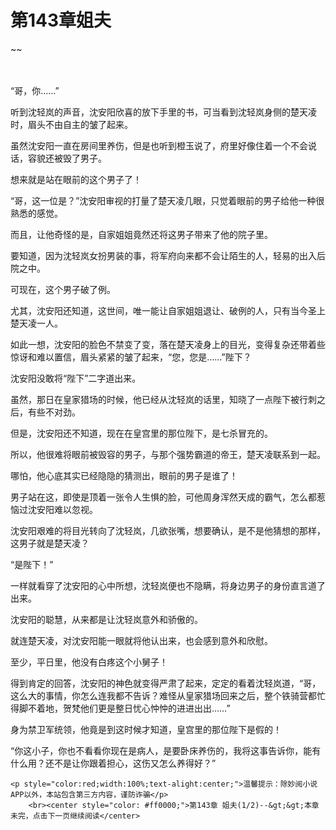 # 第143章姐夫
~~
    	    <p name="pagetop" href="javascript:void(0);" onclick="return false" style="line-height: 35px;padding: 10px;color: #333;"> </p><p>“哥，你……”</p><p>听到沈轻岚的声音，沈安阳欣喜的放下手里的书，可当看到沈轻岚身侧的楚天凌时，眉头不由自主的皱了起来。</p><p>虽然沈安阳一直在房间里养伤，但是也听到橙玉说了，府里好像住着一个不会说话，容貌还被毁了男子。</p><p>想来就是站在眼前的这个男子了！</p><p>“哥，这一位是？”沈安阳审视的打量了楚天凌几眼，只觉着眼前的男子给他一种很熟悉的感觉。</p><p>而且，让他奇怪的是，自家姐姐竟然还将这男子带来了他的院子里。</p><p>要知道，因为沈轻岚女扮男装的事，将军府向来都不会让陌生的人，轻易的出入后院之中。</p><p>可现在，这个男子破了例。</p><p>尤其，沈安阳还知道，这世间，唯一能让自家姐姐退让、破例的人，只有当今圣上楚天凌一人。</p><p>如此一想，沈安阳的脸色不禁变了变，落在楚天凌身上的目光，变得复杂还带着些惊讶和难以置信，眉头紧紧的皱了起来，“您，您是……”陛下？</p><p>沈安阳没敢将“陛下”二字道出来。</p><p>虽然，那日在皇家猎场的时候，他已经从沈轻岚的话里，知晓了一点陛下被行刺之后，有些不对劲。</p><p>但是，沈安阳还不知道，现在在皇宫里的那位陛下，是七杀冒充的。</p><p>所以，他很难将眼前被毁容的男子，与那个强势霸道的帝王，楚天凌联系到一起。</p><p>哪怕，他心底其实已经隐隐的猜测出，眼前的男子是谁了！</p><p>男子站在这，即使是顶着一张令人生惧的脸，可他周身浑然天成的霸气，怎么都惹恼过沈安阳难以忽视。</p><p>沈安阳艰难的将目光转向了沈轻岚，几欲张嘴，想要确认，是不是他猜想的那样，这男子就是楚天凌？</p><p>“是陛下！”</p><p>一样就看穿了沈安阳的心中所想，沈轻岚便也不隐瞒，将身边男子的身份直言道了出来。</p><p>沈安阳的聪慧，从来都是让沈轻岚意外和骄傲的。</p><p>就连楚天凌，对沈安阳能一眼就将他认出来，也会感到意外和欣慰。</p><p>至少，平日里，他没有白疼这个小舅子！</p><p>得到肯定的回答，沈安阳的神色就变得严肃了起来，定定的看着沈轻岚道，“哥，这么大的事情，你怎么连我都不告诉？难怪从皇家猎场回来之后，整个铁骑营都忙得脚不着地，贺梵他们更是整日忧心忡忡的进进出出……”</p><p>身为禁卫军统领，他竟是到这时候才知道，皇宫里的那位陛下是假的！</p><p>“你这小子，你也不看看你现在是病人，是要卧床养伤的，我将这事告诉你，能有什么用？还不是让你跟着担心，这伤又怎么养得好？”</p>
    	
   	<p style="color:red;width:100%;text-alight:center;">温馨提示：除妙阅小说APP以外，本站包含第三方内容，谨防诈骗</p>
    	<br><center style="color: #ff0000;">第143章 姐夫(1/2)--&gt;&gt;本章未完，点击下一页继续阅读</center>
    	
